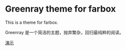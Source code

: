 # Greenray theme for farbox

This is a theme for farbox.

Greenray 是一个简洁的主题，抛弃繁杂，回归最纯粹的阅读。

[演示](http://imzoke.farbox.com)